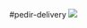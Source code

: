 #pedir-delivery
![](http://4.bp.blogspot.com/-603HoLz1Dj0/VUKvLcuR_AI/AAAAAAAABDA/uPl9DzyAmPo/s1600/logo_laboratoria.png)